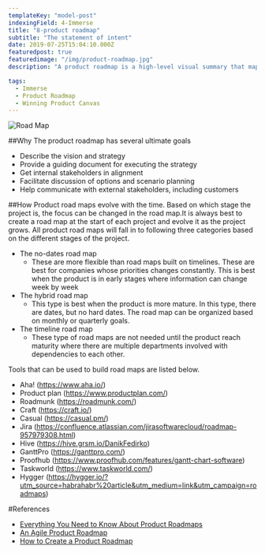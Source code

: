```yaml
---
templateKey: "model-post"
indexingField: 4-Immerse
title: "8-product roadmap"
subtitle: "The statement of intent"
date: 2019-07-25T15:04:10.000Z
featuredpost: true
featuredimage: "/img/product-roadmap.jpg"
description: "A product roadmap is a high-level visual summary that maps out the vision and direction of your product offering over time. A product roadmap communicates the why and what behind what you’re building. A roadmap is a guiding strategic document as well as a plan for executing the strategy."

tags:
  - Immerse
  - Product Roadmap
  - Winning Product Canvas
---
```


![Road Map](/img/product-roadmap.jpg)

##Why
The product roadmap has several ultimate goals

- Describe the vision and strategy
- Provide a guiding document for executing the strategy
- Get internal stakeholders in alignment
- Facilitate discussion of options and scenario planning
- Help communicate with external stakeholders, including customers

##How
Product road maps evolve with the time. Based on which stage the project is, the focus can be changed in the road map.It is always best to create a road map at the start of each project and evolve it as the project grows. All product road maps will fall in to following three categories based on the different stages of the project.

- The no-dates road map
  - These are more flexible than road maps built on timelines. These are best for companies whose priorities changes constantly. This is best when the product is in early stages where information can change week by week
- The hybrid road map
  - This type is best when the product is more mature. In this type, there are dates, but no hard dates. The road map can be organized based on monthly or quarterly goals.
- The timeline road map
  - These type of road maps are not needed until the product reach maturity where there are multiple departments involved with dependencies to each other.

Tools that can be used to build road maps are listed below.

- Aha! (https://www.aha.io/)
- Product plan (https://www.productplan.com/)
- Roadmunk (https://roadmunk.com/)
- Craft (https://craft.io/)
- Casual (https://casual.pm/)
- Jira (https://confluence.atlassian.com/jirasoftwarecloud/roadmap-957979308.html)
- Hive (https://hive.grsm.io/DanikFedirko)
- GanttPro (https://ganttpro.com/)
- Proofhub (https://www.proofhub.com/features/gantt-chart-software)
- Taskworld (https://www.taskworld.com/)
- Hygger (https://hygger.io/?utm_source=habrahabr%20article&utm_medium=link&utm_campaign=roadmaps)

#References

- [Everything You Need to Know About Product Roadmaps](https://www.productplan.com/what-is-a-product-roadmap/)
- [An Agile Product Roadmap](https://www.romanpichler.com/blog/10-tips-creating-agile-product-roadmap/)
- [How to Create a Product Roadmap](https://roadmunk.com/guides/how-to-create-a-product-roadmap/)
